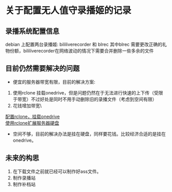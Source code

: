 # 关于配置无人值守录播姬的记录

## 录播系统配置信息
debian 上配置两台录播姬: bililiverecorder 和 blrec
其中blrec 需要更改正确的礼物份额，bililiverecorder在网络波动的情况下需要合并删除一些多余的文件


## 目前仍然需要解决的问题
* 便宜的服务器带宽有限，目前的解决方案:
1. 使用rclone 挂载onedrive，但是问题仍然在于无法进行快速的上下传（受限于带宽）不过好处是同时不用手动删除旧的录播文件（考虑到空间有限）
2. 花钱增加带宽\

[配置rclone，挂载onedrive](https://333rd.net/posts/tech/linux%E4%BD%BF%E7%94%A8rclone%E6%8C%82%E8%BD%BDonedrive%E7%BD%91%E7%9B%98/)\
[使用rclone扩展服务器硬盘](https://cloud.tencent.com/developer/article/1936298)
* 空间不够，目前的解决办法是挂在硬盘，同样要花钱。比较经济合适的是挂在onedrive。

## 未来的构思
1. 在下载文件之前就已经可以制作好ass文件。
2. 制作录播站
3. 制作补档站
